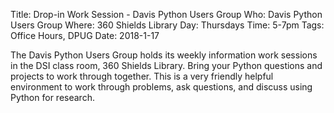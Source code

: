 Title: Drop-in Work Session - Davis Python Users Group
Who: Davis Python Users Group
Where: 360 Shields Library
Day: Thursdays
Time: 5-7pm
Tags: Office Hours, DPUG
Date: 2018-1-17

The Davis Python Users Group holds its weekly
information work sessions in the DSI class room, 360 Shields Library. Bring
your Python questions and projects to work through together. This is a very friendly
helpful environment to work through problems, ask questions, and discuss using Python for research.
